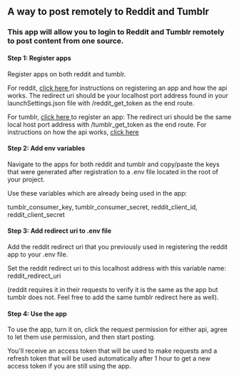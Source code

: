 <H2>A way to post remotely to Reddit and Tumblr</H2>
<h3>This app will allow you to login to Reddit and Tumblr remotely to post content from one source.</h3>

<h4>Step 1: Register apps</h4>
<p>Register apps on both reddit and tumblr. </p>

<p>For reddit, <a href=https://github.com/reddit-archive/reddit/wiki/OAuth2>click here </a>for instructions on registering an app and how the api works. The redirect uri should be your localhost port address found in your launchSettings.json file with /reddit_get_token as the end route.</p>

<p>For tumblr, <a href=https://www.tumblr.com/oauth/apps>click here </a> to register an app:
The redirect uri should be the same local host port address with /tumblr_get_token as the end route.
For instructions on how the api works, <a href=https://www.tumblr.com/docs/en/api/v2>click here</a></p>


<h4>Step 2: Add env variables</h4>
<p>Navigate to the apps for both reddit and tumblr and copy/paste the keys that were generated after registration to a .env file located in the root of your project.</p>
<p>Use these variables which are already being used in the app:</p>
tumblr_consumer_key,
tumblr_consumer_secret,
reddit_client_id,
reddit_client_secret

<h4>Step 3: Add redirect uri to .env file</h4>
<p>Add the reddit redirect uri that you previously used in registering the reddit app to your .env file.</p>
<p>Set the reddit redirect uri to this localhost address with this variable name: reddit_redirect_uri</p>
<p>(reddit requires it in their requests to verify it is the same as the app but tumblr does not. Feel free to add the same tumblr redirect here as well).</p>

<h4>Step 4: Use the app</h4>
<p>To use the app, turn it on, click the request permission for either api, agree to let them use permission, and then start posting.</p>
<p>You'll receive an access token that will be used to make requests and a refresh token that will be used automatically after 1 hour to get a new access token if you are still using the app.</p>
